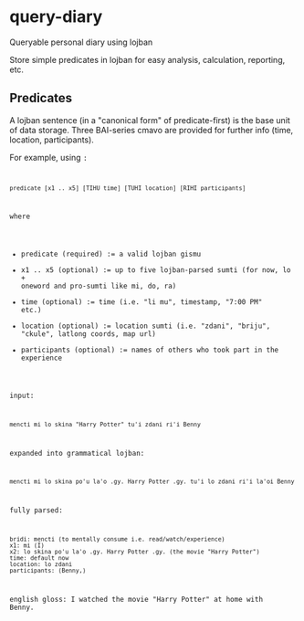query-diary
===========

Queryable personal diary using lojban

Store simple predicates in lojban for easy analysis, calculation, reporting, etc.

## Predicates

A lojban sentence (in a "canonical form" of predicate-first) is the base unit of data storage. Three BAI-series cmavo are provided for further info (time, location, participants).

For example, using <code>:

    predicate [x1 .. x5] [TIHU time] [TUHI location] [RIHI participants]
    
where

* predicate (required) := a valid lojban gismu
* x1 .. x5 (optional) := up to five lojban-parsed sumti (for now, lo + oneword and pro-sumti like mi, do, ra)
* time (optional) := time (i.e. "li mu", timestamp, "7:00 PM" etc.)
* location (optional) := location sumti (i.e. "zdani", "briju", "ckule", latlong coords, map url)
* participants (optional) := names of others who took part in the experience

input:

    mencti mi lo skina "Harry Potter" tu'i zdani ri'i Benny

expanded into grammatical lojban:

    mencti mi lo skina po'u la'o .gy. Harry Potter .gy. tu'i lo zdani ri'i la'oi Benny

fully parsed:

    bridi: mencti (to mentally consume i.e. read/watch/experience)
    x1: mi (I)
    x2: lo skina po'u la'o .gy. Harry Potter .gy. (the movie "Harry Potter")
    time: default now
    location: lo zdani
    participants: (Benny,)
    
english gloss:
    I watched the movie "Harry Potter" at home with Benny.